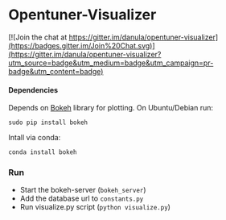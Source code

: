 # Opentuner-Visualizer

[![Join the chat at https://gitter.im/danula/opentuner-visualizer](https://badges.gitter.im/Join%20Chat.svg)](https://gitter.im/danula/opentuner-visualizer?utm_source=badge&utm_medium=badge&utm_campaign=pr-badge&utm_content=badge)

#### Dependencies
Depends on [Bokeh](http://github.com/bokeh/bokeh) library for plotting.
On Ubuntu/Debian run:
```
sudo pip install bokeh
```

Intall via conda:
```
conda install bokeh
``` 
### Run
- Start the bokeh-server (`bokeh_server`)
- Add the database url to `constants.py`
- Run visualize.py script (`python visualize.py`)
  
